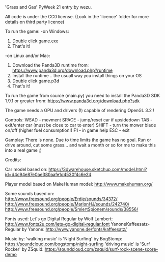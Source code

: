 'Grass and Gas' PyWeek 21 entry by wezu.

All code is under the CC0 license.
(Look in the 'licence' folder for more details on third party licence)

To run the game:
-on Windows:
1. Double click game.exe
2. That's it!

-on Linux and/or Mac:
1. Download the Panda3D runtime from:
https://www.panda3d.org/download.php?runtime
2. Install the runtime .. the usuall way you install things on your OS
3. Double click  game.p3d
4. That's it!

To run the game from source (main.py) you need to install the Panda3D SDK 1.9.1 or greater from:
https://www.panda3d.org/download.php?sdk

The game needs a GPU and drivers (!) capable of rendering OpenGL 3.2 !

Controls:
WSAD - movment
SPACE - jump/reset car if upsidedown
TAB - exit/enter car (must be close to car to enter)
SHIFT - turn the mower blade on/off (higher fuel consumption!)
F1 - in game help
ESC - exit

Gamplay:
There is none. Due to time limits the game has no goal.
Run or drive around, cut some grass... and wait a month or so for me to make this into a real game ;)

Credits:

Car model based on:
https://3dwarehouse.sketchup.com/model.html?id=d4c94e87e0ae380aafe1d4530f4c6e24

Player model based on MakeHuman model:
http://www.makehuman.org/

Some sounds based on:
http://www.freesound.org/people/Erdie/sounds/34372/ 
http://www.freesound.org/people/MarlonHJ/sounds/242740/
http://www.freesound.org/people/SmiertSpionem/sounds/38556/

Fonts used:
Let's go Digital Regular by Wolf Lambert: 
http://www.fonts2u.com/lets-go-digital-regular.font
YanoneKaffeesatz-Regular by Yanone: 
http://www.yanone.de/fonts/kaffeesatz/

Music by:
'walking music' is 'Night Surfing' by BogStomp:
https://soundcloud.com/bogstomp/night-surfing
'driving music' is 'Surf Rocker' by ZSquid:
https://soundcloud.com/zsquid/surf-rock-scene-score-demo

